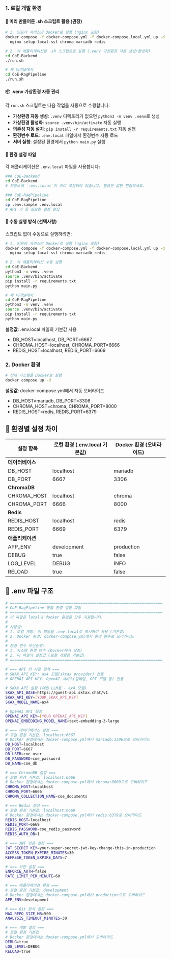 
### 1. 로컬 개발 환경

#### 🚀 미리 만들어둔 .sh 스크립트 활용 (권장)

```bash
# 1. 인프라 서비스만 Docker로 실행 (nginx 포함)
docker compose -f docker-compose.yml -f docker-compose.local.yml up -d \
  nginx setup-local-ssl chroma mariadb redis

# 2. 각 애플리케이션을 .sh 스크립트로 실행 (.venv 가상환경 자동 생성/활성화)
cd CoE-Backend
./run.sh

# 새 터미널에서
cd CoE-RagPipeline  
./run.sh
```

#### 📦 .venv 가상환경 자동 관리

각 `run.sh` 스크립트는 다음 작업을 자동으로 수행합니다:

- **가상환경 자동 생성**: `.venv` 디렉토리가 없으면 `python3 -m venv .venv`로 생성
- **가상환경 활성화**: `source .venv/bin/activate` 자동 실행
- **의존성 자동 설치**: `pip install -r requirements.txt` 자동 실행
- **환경변수 로드**: `.env.local` 파일에서 환경변수 자동 로드
- **서버 실행**: 설정된 환경에서 `python main.py` 실행

#### 🔧 환경 설정 파일

각 애플리케이션은 `.env.local` 파일을 사용합니다:

```bash
### CoE-Backend
cd CoE-Backend
# 저장소에 `.env.local`이 이미 포함되어 있습니다. 필요한 값만 편집하세요.

### CoE-RagPipeline
cd CoE-RagPipeline
cp .env.sample .env.local
# API 키 등 필요한 설정 편집
```

#### 🔄 수동 실행 방식 (선택사항)

스크립트 없이 수동으로 실행하려면:

```bash
# 1. 인프라 서비스만 Docker로 실행 (nginx 포함)
docker compose -f docker-compose.yml -f docker-compose.local.yml up -d \
  nginx setup-local-ssl chroma mariadb redis

# 2. 각 애플리케이션 수동 실행
cd CoE-Backend
python3 -m venv .venv
source .venv/bin/activate
pip install -r requirements.txt
python main.py

# 새 터미널에서
cd CoE-RagPipeline
python3 -m venv .venv
source .venv/bin/activate  
pip install -r requirements.txt
python main.py
```

**설정값**: .env.local 파일의 기본값 사용
- DB_HOST=localhost, DB_PORT=6667
- CHROMA_HOST=localhost, CHROMA_PORT=6666
- REDIS_HOST=localhost, REDIS_PORT=6669

### 2. Docker 환경

```bash
# 전체 시스템을 Docker로 실행
docker compose up -d
```

**설정값**: docker-compose.yml에서 자동 오버라이드
- DB_HOST=mariadb, DB_PORT=3306
- CHROMA_HOST=chroma, CHROMA_PORT=8000
- REDIS_HOST=redis, REDIS_PORT=6379

## 🔧 환경별 설정 차이

| 설정 항목 | 로컬 환경 (.env.local 기본값) | Docker 환경 (오버라이드) |
|-----------|------------------------|-------------------------|
| **데이터베이스** |
| DB_HOST | localhost | mariadb |
| DB_PORT | 6667 | 3306 |
| **ChromaDB** |
| CHROMA_HOST | localhost | chroma |
| CHROMA_PORT | 6666 | 8000 |
| **Redis** |
| REDIS_HOST | localhost | redis |
| REDIS_PORT | 6669 | 6379 |
| **애플리케이션** |
| APP_ENV | development | production |
| DEBUG | true | false |
| LOG_LEVEL | DEBUG | INFO |
| RELOAD | true | false |

## 📝 .env 파일 구조

```bash
# ===================================================================
# CoE-RagPipeline 통합 환경 설정 파일
# ===================================================================
# 이 파일은 local과 docker 환경을 모두 지원합니다.
# 
# 사용법:
# 1. 로컬 개발: 이 파일을 .env.local로 복사하여 사용 (기본값)
# 2. Docker 환경: docker-compose.yml에서 환경 변수로 오버라이드
# 
# 환경 변수 우선순위:
# 1. 시스템 환경 변수 (Docker에서 설정)
# 2. 이 파일의 설정값 (로컬 개발용 기본값)
# ===================================================================

# === API 키 사용 정책 ===
# SKAX_API_KEY: ax4 모델(sktax provider) 전용
# OPENAI_API_KEY: OpenAI 서비스(임베딩, GPT 모델 등) 전용

# SKAX API 설정 (메인 LLM용 - ax4 모델)
SKAX_API_BASE=https://guest-api.sktax.chat/v1
SKAX_API_KEY=[YOUR_SKAX_API_KEY]
SKAX_MODEL_NAME=ax4

# OpenAI API 설정
OPENAI_API_KEY=[YOUR_OPENAI_API_KEY]
OPENAI_EMBEDDING_MODEL_NAME=text-embedding-3-large

# === 데이터베이스 설정 ===
# 로컬 환경 기본값: localhost:6667
# Docker 환경에서는 docker-compose.yml에서 mariadb:3306으로 오버라이드
DB_HOST=localhost
DB_PORT=6667
DB_USER=coe_user
DB_PASSWORD=coe_password
DB_NAME=coe_db

# === ChromaDB 설정 ===
# 로컬 환경 기본값: localhost:6666
# Docker 환경에서는 docker-compose.yml에서 chroma:8000으로 오버라이드
CHROMA_HOST=localhost
CHROMA_PORT=6666
CHROMA_COLLECTION_NAME=coe_documents

# === Redis 설정 ===
# 로컬 환경 기본값: localhost:6669
# Docker 환경에서는 docker-compose.yml에서 redis:6379로 오버라이드
REDIS_HOST=localhost
REDIS_PORT=6669
REDIS_PASSWORD=coe_redis_password
REDIS_AUTH_DB=1

# === JWT 인증 설정 ===
JWT_SECRET_KEY=your-super-secret-jwt-key-change-this-in-production
ACCESS_TOKEN_EXPIRE_MINUTES=30
REFRESH_TOKEN_EXPIRE_DAYS=7

# === 보안 설정 ===
ENFORCE_AUTH=false
RATE_LIMIT_PER_MINUTE=60

# === 애플리케이션 환경 ===
# 로컬 환경 기본값: development
# Docker 환경에서는 docker-compose.yml에서 production으로 오버라이드
APP_ENV=development

# === Git 분석 설정 ===
MAX_REPO_SIZE_MB=500
ANALYSIS_TIMEOUT_MINUTES=30

# === 개발 설정 ===
# 로컬 환경 기본값
# Docker 환경에서는 docker-compose.yml에서 오버라이드
DEBUG=true
LOG_LEVEL=DEBUG
RELOAD=true

